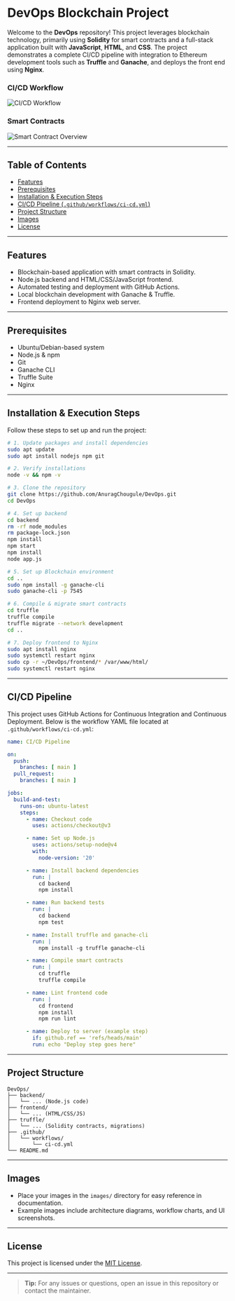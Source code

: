 # DevOps Blockchain Project

Welcome to the **DevOps** repository! This project leverages blockchain technology, primarily using **Solidity** for smart contracts and a full-stack application built with **JavaScript**, **HTML**, and **CSS**. The project demonstrates a complete CI/CD pipeline with integration to Ethereum development tools such as **Truffle** and **Ganache**, and deploys the front end using **Nginx**.
### CI/CD Workflow
![CI/CD Workflow](https://github.com/user-attachments/assets/bb0b2a26-c181-4a5e-9f8f-d1a01fc51ad5)

### Smart Contracts
![Smart Contract Overview](https://github.com/user-attachments/assets/71c0f398-a7f0-4bc9-8c07-c41f720c5d1a)


---

## Table of Contents

- [Features](#features)
- [Prerequisites](#prerequisites)
- [Installation & Execution Steps](#installation--execution-steps)
- [CI/CD Pipeline (`.github/workflows/ci-cd.yml`)](#cicd-pipeline)
- [Project Structure](#project-structure)
- [Images](#images)
- [License](#license)

---

## Features

- Blockchain-based application with smart contracts in Solidity.
- Node.js backend and HTML/CSS/JavaScript frontend.
- Automated testing and deployment with GitHub Actions.
- Local blockchain development with Ganache & Truffle.
- Frontend deployment to Nginx web server.

---

## Prerequisites

- Ubuntu/Debian-based system
- Node.js & npm
- Git
- Ganache CLI
- Truffle Suite
- Nginx

---

## Installation & Execution Steps

Follow these steps to set up and run the project:

```bash
# 1. Update packages and install dependencies
sudo apt update
sudo apt install nodejs npm git

# 2. Verify installations
node -v && npm -v

# 3. Clone the repository
git clone https://github.com/AnuragChougule/DevOps.git
cd DevOps

# 4. Set up backend
cd backend
rm -rf node_modules
rm package-lock.json
npm install
npm start
npm install
node app.js

# 5. Set up Blockchain environment
cd ..
sudo npm install -g ganache-cli
sudo ganache-cli -p 7545 

# 6. Compile & migrate smart contracts
cd truffle
truffle compile
truffle migrate --network development
cd ..

# 7. Deploy frontend to Nginx
sudo apt install nginx
sudo systemctl restart nginx
sudo cp -r ~/DevOps/frontend/* /var/www/html/
sudo systemctl restart nginx
```

---

## CI/CD Pipeline

This project uses GitHub Actions for Continuous Integration and Continuous Deployment. Below is the workflow YAML file located at `.github/workflows/ci-cd.yml`:

```yaml
name: CI/CD Pipeline

on:
  push:
    branches: [ main ]
  pull_request:
    branches: [ main ]

jobs:
  build-and-test:
    runs-on: ubuntu-latest
    steps:
      - name: Checkout code
        uses: actions/checkout@v3

      - name: Set up Node.js
        uses: actions/setup-node@v4
        with:
          node-version: '20'

      - name: Install backend dependencies
        run: |
          cd backend
          npm install

      - name: Run backend tests
        run: |
          cd backend
          npm test

      - name: Install truffle and ganache-cli
        run: |
          npm install -g truffle ganache-cli

      - name: Compile smart contracts
        run: |
          cd truffle
          truffle compile

      - name: Lint frontend code
        run: |
          cd frontend
          npm install
          npm run lint

      - name: Deploy to server (example step)
        if: github.ref == 'refs/heads/main'
        run: echo "Deploy step goes here"
```

---

## Project Structure

```
DevOps/
├── backend/
│   └── ... (Node.js code)
├── frontend/
│   └── ... (HTML/CSS/JS)
├── truffle/
│   └── ... (Solidity contracts, migrations)
├── .github/
│   └── workflows/
│       └── ci-cd.yml
└── README.md
```

---

## Images

- Place your images in the `images/` directory for easy reference in documentation.
- Example images include architecture diagrams, workflow charts, and UI screenshots.

---

## License

This project is licensed under the [MIT License](LICENSE).

---

> **Tip:** For any issues or questions, open an issue in this repository or contact the maintainer.
